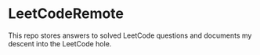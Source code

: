 # LeetCodeRemote

This repo stores answers to solved LeetCode questions and documents my descent into the LeetCode hole.    
 
